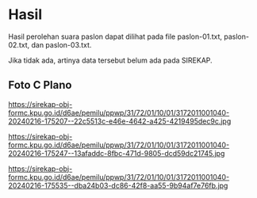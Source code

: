 # Hasil

Hasil perolehan suara paslon dapat dilihat pada file paslon-01.txt, paslon-02.txt, dan paslon-03.txt.

Jika tidak ada, artinya data tersebut belum ada pada SIREKAP.

## Foto C Plano

https://sirekap-obj-formc.kpu.go.id/d6ae/pemilu/ppwp/31/72/01/10/01/3172011001040-20240216-175207--22c5513c-e46e-4642-a425-4219495dec9c.jpg

https://sirekap-obj-formc.kpu.go.id/d6ae/pemilu/ppwp/31/72/01/10/01/3172011001040-20240216-175247--13afaddc-8fbc-471d-9805-dcd59dc21745.jpg

https://sirekap-obj-formc.kpu.go.id/d6ae/pemilu/ppwp/31/72/01/10/01/3172011001040-20240216-175535--dba24b03-dc86-42f8-aa55-9b94af7e76fb.jpg
